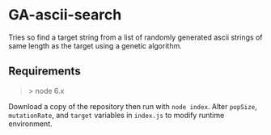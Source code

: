 # GA-ascii-search
Tries so find a target string from a list of randomly generated ascii strings of same length as the target using a genetic algorithm.

## Requirements
> &gt; node 6.x

Download a copy of the repository then run with `node index`. Alter `popSize`, `mutationRate`, and `target` variables in `index.js` to modify runtime environment.
